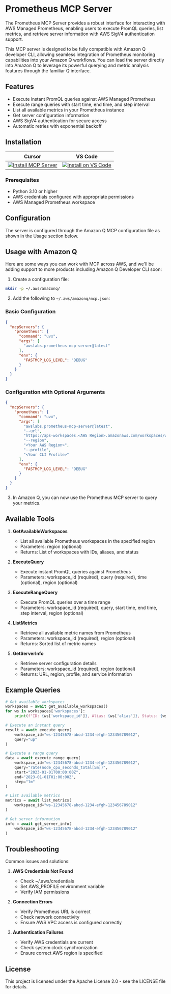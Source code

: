 # Prometheus MCP Server

The Prometheus MCP Server provides a robust interface for interacting with AWS Managed Prometheus, enabling users to execute PromQL queries, list metrics, and retrieve server information with AWS SigV4 authentication support.

This MCP server is designed to be fully compatible with Amazon Q developer CLI, allowing seamless integration of Prometheus monitoring capabilities into your Amazon Q workflows. You can load the server directly into Amazon Q to leverage its powerful querying and metric analysis features through the familiar Q interface.

## Features

- Execute instant PromQL queries against AWS Managed Prometheus
- Execute range queries with start time, end time, and step interval
- List all available metrics in your Prometheus instance
- Get server configuration information
- AWS SigV4 authentication for secure access
- Automatic retries with exponential backoff

## Installation

| Cursor | VS Code |
|:------:|:-------:|
| [![Install MCP Server](https://cursor.com/deeplink/mcp-install-light.svg)](https://cursor.com/en/install-mcp?name=awslabs.prometheus-mcp-server&config=eyJjb21tYW5kIjoidXZ4IGF3c2xhYnMucHJvbWV0aGV1cy1tY3Atc2VydmVyQGxhdGVzdCAtLXVybCBodHRwczovL2Fwcy13b3Jrc3BhY2VzLnVzLWVhc3QtMS5hbWF6b25hd3MuY29tL3dvcmtzcGFjZXMvd3MtPFdvcmtzcGFjZSBJRD4gLS1yZWdpb24gPFlvdXIgQVdTIFJlZ2lvbj4gLS1wcm9maWxlIDxZb3VyIENMSSBQcm9maWxlIFtkZWZhdWx0XSBpZiBubyBwcm9maWxlIGlzIHVzZWQ%2BIiwiZW52Ijp7IkZBU1RNQ1BfTE9HX0xFVkVMIjoiREVCVUciLCJBV1NfUFJPRklMRSI6IjxZb3VyIENMSSBQcm9maWxlIFtkZWZhdWx0XSBpZiBubyBwcm9maWxlIGlzIHVzZWQ%2BIn19) | [![Install on VS Code](https://img.shields.io/badge/Install_on-VS_Code-FF9900?style=flat-square&logo=visualstudiocode&logoColor=white)](https://insiders.vscode.dev/redirect/mcp/install?name=Prometheus%20MCP%20Server&config=%7B%22command%22%3A%22uvx%22%2C%22args%22%3A%5B%22awslabs.prometheus-mcp-server%40latest%22%2C%22--url%22%2C%22https%3A%2F%2Faps-workspaces.us-east-1.amazonaws.com%2Fworkspaces%2Fws-%3CWorkspace%20ID%3E%22%2C%22--region%22%2C%22%3CYour%20AWS%20Region%3E%22%2C%22--profile%22%2C%22%3CYour%20CLI%20Profile%20%5Bdefault%5D%20if%20no%20profile%20is%20used%3E%22%5D%2C%22env%22%3A%7B%22FASTMCP_LOG_LEVEL%22%3A%22DEBUG%22%2C%22AWS_PROFILE%22%3A%22%3CYour%20CLI%20Profile%20%5Bdefault%5D%20if%20no%20profile%20is%20used%3E%22%7D%7D) |

### Prerequisites

- Python 3.10 or higher
- AWS credentials configured with appropriate permissions
- AWS Managed Prometheus workspace



## Configuration

The server is configured through the Amazon Q MCP configuration file as shown in the Usage section below.

## Usage with Amazon Q

Here are some ways you can work with MCP across AWS, and we'll be adding support to more products including Amazon Q Developer CLI soon:

1. Create a configuration file:
```bash
mkdir -p ~/.aws/amazonq/
```

2. Add the following to `~/.aws/amazonq/mcp.json`:

### Basic Configuration
```json
{
  "mcpServers": {
    "prometheus": {
      "command": "uvx",
      "args": [
        "awslabs.prometheus-mcp-server@latest"
      ],
      "env": {
        "FASTMCP_LOG_LEVEL": "DEBUG"
      }
    }
  }
}
```

### Configuration with Optional Arguments
```json
{
  "mcpServers": {
    "prometheus": {
      "command": "uvx",
      "args": [
        "awslabs.prometheus-mcp-server@latest",
        "--url",
        "https://aps-workspaces.<AWS Region>.amazonaws.com/workspaces/ws-<Workspace ID>",
        "--region",
        "<Your AWS Region>",
        "--profile",
        "<Your CLI Profile>"
      ],
      "env": {
        "FASTMCP_LOG_LEVEL": "DEBUG"
      }
    }
  }
}
```

3. In Amazon Q, you can now use the Prometheus MCP server to query your metrics.

## Available Tools

1. **GetAvailableWorkspaces**
   - List all available Prometheus workspaces in the specified region
   - Parameters: region (optional)
   - Returns: List of workspaces with IDs, aliases, and status

2. **ExecuteQuery**
   - Execute instant PromQL queries against Prometheus
   - Parameters: workspace_id (required), query (required), time (optional), region (optional)

3. **ExecuteRangeQuery**
   - Execute PromQL queries over a time range
   - Parameters: workspace_id (required), query, start time, end time, step interval, region (optional)

4. **ListMetrics**
   - Retrieve all available metric names from Prometheus
   - Parameters: workspace_id (required), region (optional)
   - Returns: Sorted list of metric names

5. **GetServerInfo**
   - Retrieve server configuration details
   - Parameters: workspace_id (required), region (optional)
   - Returns: URL, region, profile, and service information

## Example Queries

```python
# Get available workspaces
workspaces = await get_available_workspaces()
for ws in workspaces['workspaces']:
    print(f"ID: {ws['workspace_id']}, Alias: {ws['alias']}, Status: {ws['status']}")

# Execute an instant query
result = await execute_query(
    workspace_id="ws-12345678-abcd-1234-efgh-123456789012",
    query="up"
)

# Execute a range query
data = await execute_range_query(
    workspace_id="ws-12345678-abcd-1234-efgh-123456789012",
    query="rate(node_cpu_seconds_total[5m])",
    start="2023-01-01T00:00:00Z",
    end="2023-01-01T01:00:00Z",
    step="1m"
)

# List available metrics
metrics = await list_metrics(
    workspace_id="ws-12345678-abcd-1234-efgh-123456789012"
)

# Get server information
info = await get_server_info(
    workspace_id="ws-12345678-abcd-1234-efgh-123456789012"
)
```

## Troubleshooting

Common issues and solutions:

1. **AWS Credentials Not Found**
   - Check ~/.aws/credentials
   - Set AWS_PROFILE environment variable
   - Verify IAM permissions

2. **Connection Errors**
   - Verify Prometheus URL is correct
   - Check network connectivity
   - Ensure AWS VPC access is configured correctly

3. **Authentication Failures**
   - Verify AWS credentials are current
   - Check system clock synchronization
   - Ensure correct AWS region is specified

## License

This project is licensed under the Apache License 2.0 - see the LICENSE file for details.
